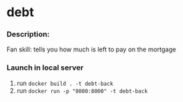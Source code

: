# debt

### Description:
Fan skill: tells you how much is left to pay on the mortgage

### Launch in local server
1. run `docker build . -t debt-back`
2. run `docker run -p "8000:8000" -t debt-back`

